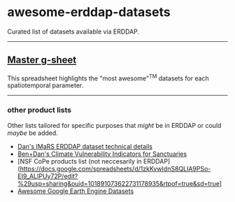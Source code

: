 # awesome-erddap-datasets
Curated list of datasets available via ERDDAP.

--------------------

## [Master g-sheet](https://docs.google.com/spreadsheets/d/119jgIIhHq0qwxD9fEiOqomZCE1pM9o_zTT8I2uARLxg/edit?usp=sharing)
This spreadsheet highlights the "most awesome"<sup>TM</sup> datasets for each spatiotemporal parameter.

-------------------

### other product lists
Other lists tailored for specific purposes that *might* be in ERDDAP or could *maybe* be added.
* [Dan's IMaRS ERDDAP dataset technical details](https://docs.google.com/spreadsheets/d/18fJk0qeZiis7UMdJ0QjfMAcVJGco2TpqtRMaDSt9rWA/edit?usp=sharing) 
* [Ben+Dan's Climate Vulnerability Indicators for Sanctuaries](https://docs.google.com/spreadsheets/d/1H8JGwdVM5YCZXPhcVLNpSvITlxCraDKUwMVpr_5Rn3Q/edit?usp=sharing)
* [NSF CoPe products list (not neccesarily in ERDDAP](https://docs.google.com/spreadsheets/d/1zkKvwIdnS8QLIA9PSo-EI9_ALIPUy72P/edit?%29usp=sharing&ouid=101891073622731178935&rtpof=true&sd=true]
* [Awesome Google Earth Engine Datasets](https://github.com/USF-IMARS/awesome-gee-community-datasets)
